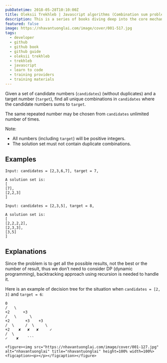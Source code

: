 ```yaml
---
pubDatetime: 2018-05-28T10:10:00Z
title: Oleksii Trekhleb | Javascript algorithms (Combination sum problem)
description: This is a series of books diving deep into the core mechanisms of the JavaScript language.
featured: false
image: https://nhavantuonglai.com/image/cover/001-517.jpg
tags:
  - developer
  - github
  - github book
  - github guide
  - oleksii trekhleb
  - trekhleb
  - javascript
  - learn to code
  - training providers
  - training materials
---
```


Given a set of candidate numbers (`candidates`) (without duplicates) and a target number (`target`), find all unique combinations in `candidates` where the candidate numbers sums to `target`.

The same repeated number may be chosen from `candidates` unlimited number of times.

Note:

  - All numbers (including `target`) will be positive integers.
  - The solution set must not contain duplicate combinations.

## Examples

```
Input: candidates = [2,3,6,7], target = 7,

A solution set is:
[
[7],
[2,2,3]
]
```

```
Input: candidates = [2,3,5], target = 8,

A solution set is:
[
[2,2,2,2],
[2,3,3],
[3,5]
]
```

## Explanations

Since the problem is to get all the possible results, not the best or the number of result, thus we don’t need to consider DP (dynamic programming),
backtracking approach using recursion is needed to handle it.

Here is an example of decision tree for the situation when `candidates = [2, 3]` and `target = 6`:

```
0
/   \
+2      +3
/   \      \
+2       +3    +3
/  \     /  \     \
+2    ✘   ✘   ✘     ✓
/  \
✓    ✘    ```

<figure><img src="https://nhavantuonglai.com/image/cover/001-127.jpg" alt="nhavantuonglai" title="nhavantuonglai" height=100% width=100%><figcaption><p></p></figcaption></figure>